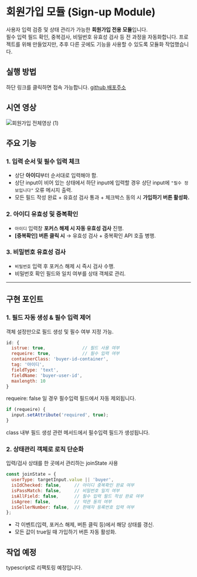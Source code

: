 # 회원가입 모듈 (Sign-up Module)

사용자 입력 검증 및 상태 관리가 가능한 **회원가입 전용 모듈**입니다.  
필수 입력 필드 확인, 중복검사, 비밀번호 유효성 검사 등 전 과정을 자동화합니다.
프로젝트를 위해 만들었지만, 추후 다른 곳에도 기능을 사용할 수 있도록 모듈화 작업했습니다.

## 실행 방법
하단 링크를 클릭하면 접속 가능합니다.
[github 배포주소](https://yeaseula.github.io/memberjoin/)

## 시연 영상
![회원가입 전체영상 (1)](https://github.com/user-attachments/assets/4ea8c488-64b9-44e9-9f1e-a9538fe4b079)


## 주요 기능

### 1. 입력 순서 및 필수 입력 체크
- 상단 **아이디**부터 순서대로 입력해야 함.  
- 상단 input이 비어 있는 상태에서 하단 input에 입력할 경우 상단 input에 `"필수 정보입니다"` 오류 메시지 출력.  
- 모든 필드 작성 완료 + 유효성 검사 통과 + 체크박스 동의 시  **가입하기 버튼 활성화.**

### 2. 아이디 유효성 및 중복확인
- `아이디` 입력창 **포커스 해제 시 자동 유효성 검사** 진행.  
- **[중복확인] 버튼 클릭 시** → 유효성 검사 + 중복확인 API 호출 병행.

### 3. 비밀번호 유효성 검사
- `비밀번호` 입력 후 포커스 해제 시 즉시 검사 수행.  
- 비밀번호 확인 필드와 일치 여부를 상태 객체로 관리.

---

## 구현 포인트

### 1. 필드 자동 생성 & 필수 입력 제어
객체 설정만으로 필드 생성 및 필수 여부 지정 가능.

```js
id: {
  istrue: true,              // 필드 사용 여부
  requeire: true,            // 필수 입력 여부
  containerClass: 'buyer-id-container',
  tag: '아이디',
  fieldType: 'text',
  fieldName: 'buyer-user-id',
  maxlength: 10
}
```
requeire: false 일 경우 필수입력 필드에서 자동 제외됩니다.

```js
if (requeire) {
  input.setAttribute('required', true);
}
```

class 내부 필드 생성 관련 메서드에서 필수입력 필드가 생성됩니다.


### 2. 상태관리 객체로 로직 단순화

입력/검사 상태를 한 곳에서 관리하는 joinState 사용

```js
const joinState = {
  userType: targetInput.value || 'buyer',
  isIdChecked: false,     // 아이디 중복확인 완료 여부
  isPassMatch: false,     // 비밀번호 일치 여부
  isAllField: false,      // 필수 입력 필드 작성 완료 여부
  isAgree: false,         // 약관 동의 여부
  isSellerNumber: false,  // 판매자 등록번호 입력 여부
};
```

- 각 이벤트(입력, 포커스 해제, 버튼 클릭 등)에서 해당 상태를 갱신.
- 모든 값이 true일 때 가입하기 버튼 자동 활성화.


## 작업 예정

typescript로 리팩토링 예정입니다.



